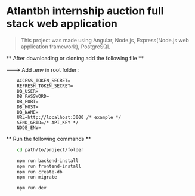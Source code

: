 # Atlantbh internship auction full stack web application

> This project was made using Angular, Node.js, Express(Node.js web application framework), PostgreSQL 

** After downloading or cloning add the following file **

---> Add .env in root folder :
```
    ACCESS_TOKEN_SECRET=
    REFRESH_TOKEN_SECRET=
    DB_USER=
    DB_PASSWORD=
    DB_PORT=
    DB_HOST=
    DB_NAME=
    URL=http://localhost:3000 /* example */
    SEND_GRID=/* API_KEY */
    NODE_ENV=
```
** Run the following commands **

```bash
    cd path/to/project/folder

    npm run backend-install
    npm run frontend-install
    npm run create-db
    npm run migrate

    npm run dev
```